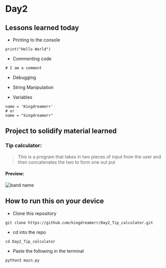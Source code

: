 # Day2

## Lessons learned today

- Printing to the console
```
print("Hello World")
```
- Commenting code
```
# I am a comment
```
- Debugging
- String Manipulation

- Variables
```
name = 'Kingdreamerr'
# or
name = "kingdreamerr" 
```

## Project to solidify material learned 

### Tip calculator:
> This is a program that takes in two pieces of input from the user and then concatenates the two to form one out put

#### Preview:

![band name](./band_name.png)

## How to run this on your device

- Clone this repository
```
git clone https://github.com/kingdreamerr/Day2_Tip_calculator.git
```
- cd into the repo
```
cd Day2_Tip_calculator
```

- Paste the following in the terminal 
```
python3 main.py
```